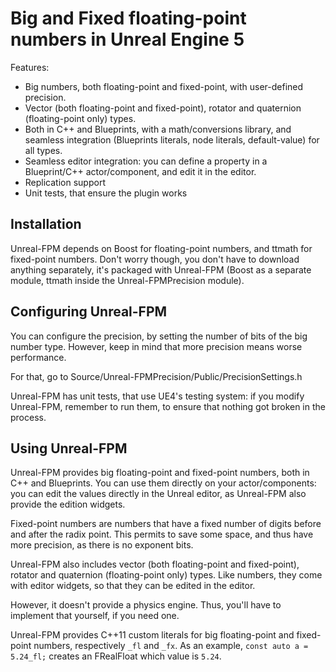 
# Big and Fixed floating-point numbers in Unreal Engine 5

Features:

- Big numbers, both floating-point and fixed-point, with user-defined precision.
- Vector (both floating-point and fixed-point), rotator and quaternion (floating-point only) types.
- Both in C++ and Blueprints, with a math/conversions library, and seamless integration (Blueprints literals, node literals, default-value) for all types.
- Seamless editor integration: you can define a property in a Blueprint/C++ actor/component, and edit it in the editor.
- Replication support
- Unit tests, that ensure the plugin works

## Installation
Unreal-FPM depends on Boost for floating-point numbers, and ttmath for fixed-point numbers.
Don't worry though, you don't have to download anything separately, it's packaged with Unreal-FPM (Boost as a separate module, ttmath inside the Unreal-FPMPrecision module).

## Configuring Unreal-FPM

You can configure the precision, by setting the number of bits of the big number type. However, keep in mind that more precision means worse performance.

For that, go to Source/Unreal-FPMPrecision/Public/PrecisionSettings.h

Unreal-FPM has unit tests, that use UE4's testing system: if you modify Unreal-FPM, remember to run them, to ensure that nothing got broken in the process.

## Using Unreal-FPM

Unreal-FPM provides big floating-point and fixed-point numbers, both in C++ and Blueprints.
You can use them directly on your actor/components: you can edit the values directly in the Unreal editor, as Unreal-FPM also provide the edition widgets.

Fixed-point numbers are numbers that have a fixed number of digits before and after the radix point.
This permits to save some space, and thus have more precision, as there is no exponent bits.

Unreal-FPM also includes vector (both floating-point and fixed-point), rotator and quaternion (floating-point only) types.
Like numbers, they come with editor widgets, so that they can be edited in the editor.

However, it doesn't provide a physics engine. Thus, you'll have to implement that yourself, if you need one.

Unreal-FPM provides C++11 custom literals for big floating-point and fixed-point numbers, respectively `_fl` and `_fx`. As an example, `const auto a = 5.24_fl;` creates an FRealFloat which value is `5.24`.
